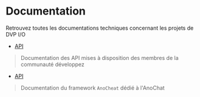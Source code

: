 # Documentation
Retrouvez toutes les documentations techniques concernant les projets de DVP I/O

* [API](./API/)
> Documentation des API mises à disposition des membres de la communauté développez

* [API](./AnoCheat/)
> Documentation du framework `AnoCheat` dédié à l'AnoChat